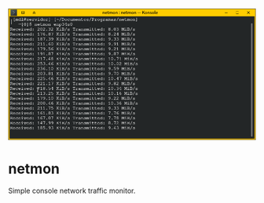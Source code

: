 ![netmon-preview](https://raw.githubusercontent.com/mdomlop/netmon/master/netmon.png "netmon running")

netmon
=====

Simple console network traffic monitor.
